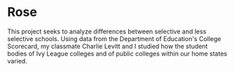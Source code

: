 # Rose
This project seeks to analyze differences between selective and less selective schools. Using data from the Department of Education's College Scorecard, my classmate Charlie Levitt and I studied how the student bodies of Ivy League colleges and of public colleges within our home states varied.

